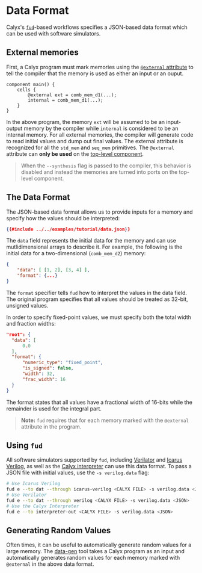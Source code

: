 # Data Format

Calyx's [`fud`][fud]-based workflows specifies a JSON-based data format which can be used with software simulators.

## External memories

First, a Calyx program must mark memories using the [`@external` attribute][ext-attr] to tell the compiler that the memory is used as either an input or an ouput.

```
component main() {
    cells {
        @external ext = comb_mem_d1(...);
        internal = comb_mem_d1(...);
    }
}
```

In the above program, the memory `ext` will be assumed to be an input-output memory by the compiler while `internal` is considered to be an internal memory.
For all external memories, the compiler will generate code to read initial values and dump out final values.
The external attribute is recognized for all the `std_mem` and `seq_mem` primitives.
The `@external` attribute can **only be used** on the [top-level component][toplevel-attr].

> When the `--synthesis` flag is passed to the compiler, this behavior is disabled and instead the memories are turned into ports on the top-level component.


## The Data Format

The JSON-based data format allows us to provide inputs for a memory and specify how the values should be interpreted:
```json
{{#include ../../examples/tutorial/data.json}}
```

The `data` field represents the initial data for the memory and can use mutlidimensional arrays to describe it. For example, the following is the initial data for a two-dimensional (`comb_mem_d2`) memory:

```json
{
    "data": [ [1, 2], [3, 4] ],
    "format": {...}
}
```

The `format` specifier tells `fud` how to interpret the values in the data field. The original program specifies that all values should be treated as 32-bit, unsigned values.

In order to specify fixed-point values, we must specify both the total width and fraction widths:
```json
"root": {
  "data": [
      0.0
  ],
  "format": {
      "numeric_type": "fixed_point",
      "is_signed": false,
      "width": 32,
      "frac_width": 16
  }
}
```
The format states that all values have a fractional width of 16-bits while the remainder is used for the integral part.

> **Note:** `fud` requires that for each memory marked with the `@external` attribute in the program.

## Using `fud`

All software simulators supported by `fud`, including [Verilator][] and [Icarus Verilog][iv], as well as the [Calyx interpreter][interpreter] can use this data format.
To pass a JSON file with initial values, use the `-s verilog.data` flag:

```bash
# Use Icarus Verilog
fud e --to dat --through icarus-verilog <CALYX FILE> -s verilog.data <JSON>
# Use Verilator
fud e --to dat --through verilog <CALYX FILE> -s verilog.data <JSON>
# Use the Calyx Interpreter
fud e --to interpreter-out <CALYX FILE> -s verilog.data <JSON>
```

## Generating Random Values

Often times, it can be useful to automatically generate random values for a large memory. The [data-gen][] tool takes a Calyx program as an input and automatically generates random values for each memory marked with `@external` in the above data format.



[toplevel-attr]: attributes.md#toplevel
[ext-attr]: attributes.md#external
[fud]: ../running-calyx/fud/index.md
[data-gen]: ../tools/data-gen.md
[iv]: ../running-calyx/fud/index.md#icarus-verilog
[verilator]: ../running-calyx/fud/index.md#verilator
[interpreter]: ../interpreter.md
